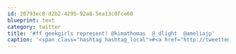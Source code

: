 ```yaml
---
id: 20793ec8-d2b2-4295-92a8-5ea13c0fce60
blueprint: text
category: twitter
title: '#ff geekgirls represent! @kimathomas  @_dlight  @ameliajp'
caption: '<span class="hashtag hashtag_local">#<a href="http://tweettemp.darylchymko.ca/?tag=ff">ff</a> geekgirls represent! @kimathomas  <span class="username username_linked">@<a href="https://twitter.com/_dlight" title="Битюцкий Корнилий">_dlight</a></span>  <span class="username username_linked">@<a href="https://twitter.com/ameliajp" title="Amelia Pothoven">ameliajp</a></span>'
---
```

